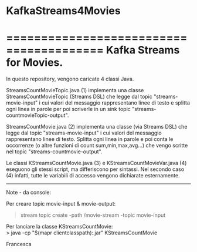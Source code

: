 # KafkaStreams4Movies


========================================
Kafka Streams for Movies.
========================================
In questo repository, vengono caricate 4 classi Java.
 
StreamsCountMovieTopic.java (1) implementa una classe StreamsCountMovieTopic (Streams DSL) che legge dal
topic "streams-movie-input" i cui valori del messaggio rappresentano linee di testo e 
splitta ogni linea in parole per poi scriverle in un sink topic "streams-countmovieTopic-output".
 
StreamsCountMovie.java (2) implementa una classe (via Streams DSL) che legge dal topic "streams-movie-input" 
i cui valori del messaggio rappresentano linee di testo. Splitta ogni linea in parole e poi conta le 
occorrenze (o altre funzioni di count sum,min,max,avg...) che vengo scritte nel topic "streams-countmovie-output".
 
Le classi KStreamsCountMovie.java (3) e KStreamsCountMovieVar.java (4)
eseguono gli stessi script, ma differiscono per sintassi.
Nel secondo caso (4) infatti, tutte le variabili di accesso vengono dichiarate esternamente.

_________________
Note - da console:

  Per creare topic movie-input & movie-output:
   > stream topic create -path /movie-stream -topic movie-input 
    
 Per lanciare la classe KStreamsCountMovie:  
    > java -cp "$(mapr clientclasspath):<Application Name>.jar" KStreamsCountMovie

Francesca
